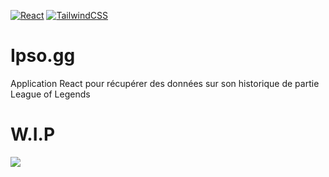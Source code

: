 [![React](https://img.shields.io/badge/react-%2320232a.svg?style=for-the-badge&logo=react&logoColor=%2361DAFB)](https://react.dev/) [![TailwindCSS](https://img.shields.io/badge/tailwindcss-%2338B2AC.svg?style=for-the-badge&logo=tailwind-css&logoColor=white)](https://tailwindcss.com/)  

# Ipso.gg

Application React pour récupérer des données sur son historique de partie League of Legends  

# W.I.P
![](https://geps.dev/progress/25)

